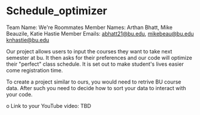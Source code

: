# Schedule_optimizer
Team Name: We're Roommates
Member Names: Arthan Bhatt, Mike Beauzile, Katie Hastie
Member Emails: abhatt21@bu.edu, mikebeau@bu.edu knhastie@bu.edu

Our project allows users to input the courses they want to take next semester at bu. 
It then asks for their preferences and our code will optimize their "perfect" class schedule.
It is set out to make student's lives easier come registration time.

To create a project similar to ours, you would need to retrive BU course data. After such you need to 
decide how to sort your data to interact with your code.

o Link to your YouTube video: TBD
